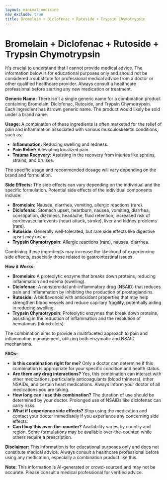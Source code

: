 ```yaml
---
layout: minimal-medicine
nav_exclude: true
title: Bromelain + Diclofenac + Rutoside + Trypsin Chymotrypsin
---
```


# Bromelain + Diclofenac + Rutoside + Trypsin Chymotrypsin

It's crucial to understand that I cannot provide medical advice.  The information below is for educational purposes only and should not be considered a substitute for professional medical advice from a doctor or other qualified healthcare provider.  Always consult a healthcare professional before starting any new medication or treatment.

**Generic Name:**  There isn't a single generic name for a combination product containing Bromelain, Diclofenac, Rutoside, and Trypsin Chymotrypsin.  Each ingredient has its own generic name.  The product would likely be sold under a brand name.

**Usage:**  A combination of these ingredients is often marketed for the relief of pain and inflammation associated with various musculoskeletal conditions, such as:

* **Inflammation:** Reducing swelling and redness.
* **Pain Relief:**  Alleviating localized pain.
* **Trauma Recovery:** Assisting in the recovery from injuries like sprains, strains, and bruises.

The specific usage and recommended dosage will vary depending on the brand and formulation.

**Side Effects:**  The side effects can vary depending on the individual and the specific formulation.  Potential side effects of the individual components include:

* **Bromelain:** Nausea, diarrhea, vomiting, allergic reactions (rare).
* **Diclofenac:** Stomach upset, heartburn, nausea, vomiting, diarrhea, constipation, dizziness, headache, fluid retention, increased risk of cardiovascular events (heart attack, stroke), liver and kidney problems (rare).
* **Rutoside:**  Generally well-tolerated, but rare side effects like digestive upset may occur.
* **Trypsin Chymotrypsin:** Allergic reactions (rare), nausea, diarrhea.

Combining these ingredients may increase the likelihood of experiencing side effects, especially those related to gastrointestinal issues.


**How it Works:**

* **Bromelain:** A proteolytic enzyme that breaks down proteins, reducing inflammation and edema (swelling).
* **Diclofenac:** A nonsteroidal anti-inflammatory drug (NSAID) that reduces pain and inflammation by inhibiting the production of prostaglandins.
* **Rutoside:** A bioflavonoid with antioxidant properties that may help strengthen blood vessels and reduce capillary fragility, potentially aiding in reducing swelling.
* **Trypsin Chymotrypsin:** Proteolytic enzymes that break down proteins, assisting in the reduction of inflammation and the resolution of hematomas (blood clots).

The combination aims to provide a multifaceted approach to pain and inflammation management, utilizing both enzymatic and NSAID mechanisms.


**FAQs:**

* **Is this combination right for me?** Only a doctor can determine if this combination is appropriate for your specific condition and health status.
* **Are there any drug interactions?**  Yes, this combination can interact with other medications, particularly anticoagulants (blood thinners), other NSAIDs, and certain heart medications.  Always inform your doctor of all medications you are taking.
* **How long can I use this combination?** The duration of use should be determined by your doctor.  Prolonged use of NSAIDs like diclofenac can carry risks.
* **What if I experience side effects?** Stop using the medication and contact your doctor immediately if you experience any concerning side effects.
* **Can I buy this over-the-counter?** Availability varies by country and region.  Some formulations may be available over-the-counter, while others require a prescription.


**Disclaimer:** This information is for educational purposes only and does not constitute medical advice.  Always consult a healthcare professional before using any medication, especially a combination product like this.


**Note:** This information is AI-generated or crowd-sourced and may not be accurate. Please consult a medical professional for verified advice.